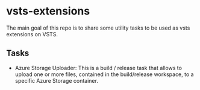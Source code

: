 # vsts-extensions
The main goal of this repo is to share some utility tasks to be used as vsts extensions on VSTS.

## Tasks

- Azure Storage Uploader: This is a build / release task that allows to upload one or more files, contained in the build/release workspace, to a specific Azure Storage container.




